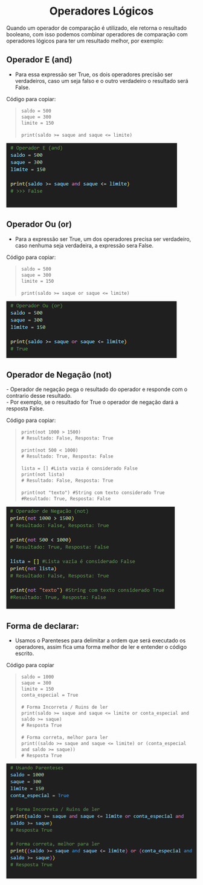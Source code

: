<h1 align="center">Operadores Lógicos</h1>

Quando um operador de comparação é utilizado, ele retorna o resultado booleano, com isso podemos combinar operadores de comparação com operadores lógicos para ter um resultado melhor, por exemplo:

<h2>Operador E (and)</h2>
  
  - Para essa expressão ser True, os dois operadores precisão ser verdadeiros, caso um seja falso e o outro verdadeiro o resultado será False. 

  Código para copiar: <br>
  <blockquote>

    saldo = 500
    saque = 300
    limite = 150

    print(saldo >= saque and saque <= limite)

  </blockquote>
  <img src="img/1 - Operador E (and).png">


<h2>Operador Ou (or)</h2>

   - Para a expressão ser True, um dos operadores precisa ser verdadeiro, caso nenhuma seja verdadeira, a expressão sera False.

  Código para copiar:
  <blockquote>
  
    saldo = 500
    saque = 300
    limite = 150

    print(saldo >= saque or saque <= limite)
  
  </blockquote>
  <img src="img/2 - Operador Ou (or).png">


<h2>Operador de Negação (not)</h2>
  - Operador de negação pega o resultado do operador e responde com o contrario desse resultado. <br>
  - Por exemplo, se o resultado for True o operador de negação dará a resposta False.

  Código para copiar:
  <blockquote>

    print(not 1000 > 1500)
    # Resultado: False, Resposta: True

    print(not 500 < 1000)
    # Resultado: True, Resposta: False

    lista = [] #Lista vazia é considerado False
    print(not lista)
    # Resultado: False, Resposta: True

    print(not "texto") #String com texto considerado True 
    #Resultado: True, Resposta: False

  </blockquote> 
  <img src="img/3 - Operador de Negação (not).png">


<h2>Forma de declarar:</h2>

 - Usamos o Parenteses para delimitar a ordem que será executado os operadores, assim fica uma forma melhor de ler e entender o código escrito.

  Código para copiar
  <blockquote>

    saldo = 1000
    saque = 300
    limite = 150
    conta_especial = True

    # Forma Incorreta / Ruins de ler
    print(saldo >= saque and saque <= limite or conta_especial and saldo >= saque)
    # Resposta True

    # Forma correta, melhor para ler
    print((saldo >= saque and saque <= limite) or (conta_especial and saldo >= saque))
    # Resposta True
  
  </blockquote>
  <img src="img/4 - Forma de declarar.png">
